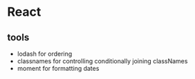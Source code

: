 # React


## tools
 - lodash for ordering
 - classnames for controlling conditionally joining classNames
 - moment for formatting dates
